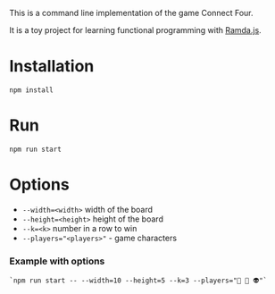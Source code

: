 This is a command line implementation of the game Connect Four.

It is a toy project for learning functional programming with [Ramda.js](https://ramdajs.com).

# Installation

```
npm install
```

# Run

```
npm run start
```

# Options

- `--width=<width>` width of the board
- `--height=<height>` height of the board
- `--k=<k>` number in a row to win
- `--players="<players>"` - game characters

### Example with options

```
`npm run start -- --width=10 --height=5 --k=3 --players="💩 👻 👽"`
```
